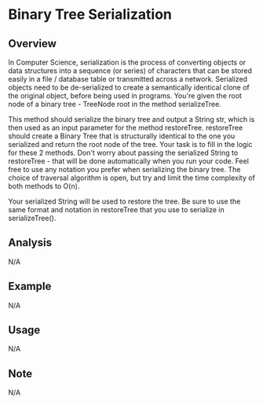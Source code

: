 # Binary Tree Serialization

Overview
---
In Computer Science, serialization is the process of converting objects or data 
structures into a sequence (or series) of characters that can be stored easily 
in a file / database table or transmitted across a network. Serialized objects 
need to be de-serialized to create a semantically identical clone of the 
original object, before being used in programs. You're given the root 
node of a binary tree - TreeNode root in the method serializeTree.

This method should serialize the binary tree and output a String str, which is 
then used as an input parameter for the method restoreTree. restoreTree should 
create a Binary Tree that is structurally identical to the one you serialized 
and return the root node of the tree. Your task is to fill in the logic for 
these 2 methods. Don't worry about passing the serialized String to 
restoreTree - that will be done automatically when you run your 
code. Feel free to use any notation you prefer when serializing 
the binary tree. The choice of traversal algorithm is open, but
try and limit the time complexity of both methods to O(n).

Your serialized String will be used to restore the tree. Be sure to use the
same format and notation in restoreTree that you use to serialize in 
serializeTree().

Analysis
---
N/A

Example
---
N/A

Usage
---
N/A

Note
---
N/A
